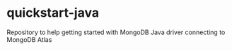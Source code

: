 # quickstart-java
Repository to help getting started with MongoDB Java driver connecting to MongoDB Atlas
